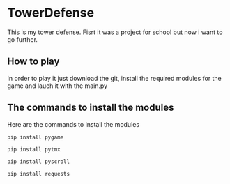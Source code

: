 # TowerDefense

This is my tower defense. Fisrt it was a project for school but now i want to go further.

## How to play

In order to play it just download the git, install the required modules for the game and lauch it with the main.py

## The commands to install the modules

Here are the commands to install the modules
```
pip install pygame
```
```
pip install pytmx
```
```
pip install pyscroll
```
```
pip install requests
```
